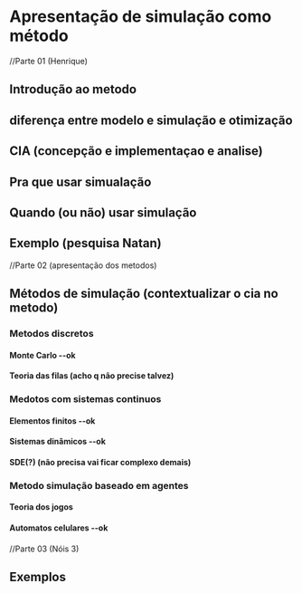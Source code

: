 # Apresentação de simulação como método

//Parte 01 (Henrique)

## Introdução ao metodo

## diferença entre modelo e simulação e otimização

## CIA (concepção e implementaçao e analise)

## Pra que usar simualação 

## Quando (ou não) usar simulação

## Exemplo (pesquisa Natan)

//Parte 02 (apresentação dos metodos) 

## Métodos de simulação (contextualizar o cia no metodo)

### Metodos discretos

#### Monte Carlo --ok 

#### Teoria das filas (acho q não precise talvez)

####

### Medotos com sistemas continuos

#### Elementos finitos --ok

#### Sistemas dinâmicos --ok

#### SDE(?) (não precisa vai ficar complexo demais)

### Metodo simulação baseado em agentes

#### Teoria dos jogos 

#### Automatos celulares --ok 

#### 

//Parte 03 (Nóis 3)

## Exemplos
